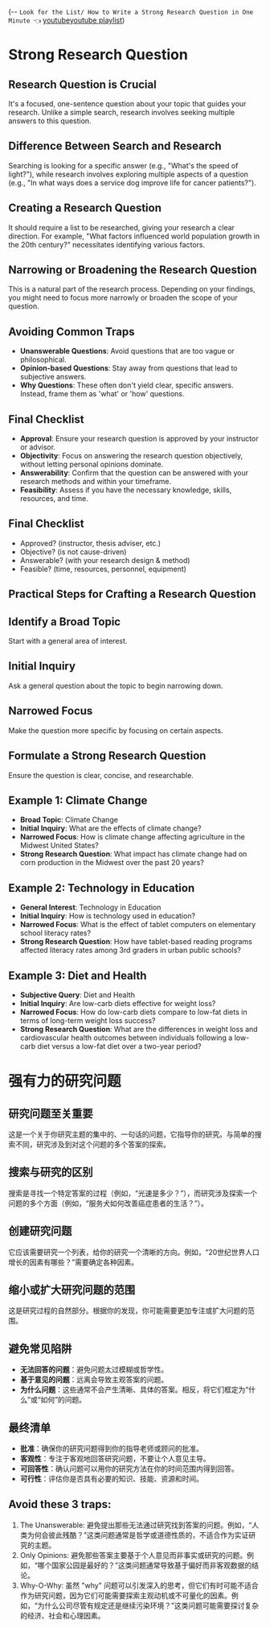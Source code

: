 (-- `Look for the List/ How to Write a Strong Research Question in One Minute 👈` [youtube](https://youtu.be/5IEQjPk79i0?t=159)[youtube playlist](https://www.youtube.com/playlist?list=PLb0bHttjNfb_bkVKwFMK1GHu5-cZYX9wg))

# Strong Research Question
## Research Question is Crucial
 It's a focused, one-sentence question about your topic that guides your research. Unlike a simple search, research involves seeking multiple answers to this question.
    
## Difference Between Search and Research
 Searching is looking for a specific answer (e.g., "What's the speed of light?"), while research involves exploring multiple aspects of a question (e.g., "In what ways does a service dog improve life for cancer patients?").
    
## Creating a Research Question
 It should require a list to be researched, giving your research a clear direction. For example, "What factors influenced world population growth in the 20th century?" necessitates identifying various factors.
    
## Narrowing or Broadening the Research Question
 This is a natural part of the research process. Depending on your findings, you might need to focus more narrowly or broaden the scope of your question.
    
## Avoiding Common Traps
 - **Unanswerable Questions**: Avoid questions that are too vague or philosophical.
 - **Opinion-based Questions**: Stay away from questions that lead to subjective answers.
 - **Why Questions**: These often don't yield clear, specific answers. Instead, frame them as 'what' or 'how' questions.

## Final Checklist

 - **Approval**: Ensure your research question is approved by your instructor or advisor.
 - **Objectivity**: Focus on answering the research question objectively, without letting personal opinions dominate.
 - **Answerability**: Confirm that the question can be answered with your research methods and within your timeframe.
 - **Feasibility**: Assess if you have the necessary knowledge, skills, resources, and time.

## Final Checklist
- Approved? (instructor, thesis adviser, etc.)
- Objective? (is not cause-driven)
- Answerable? (with your research design & method)
- Feasible? (time, resources, personnel, equipment)
## Practical Steps for Crafting a Research Question

## Identify a Broad Topic
 Start with a general area of interest.
## Initial Inquiry
 Ask a general question about the topic to begin narrowing down.
## Narrowed Focus
 Make the question more specific by focusing on certain aspects.
## Formulate a Strong Research Question
 Ensure the question is clear, concise, and researchable.

## Example 1: Climate Change

- **Broad Topic**: Climate Change
- **Initial Inquiry**: What are the effects of climate change?
- **Narrowed Focus**: How is climate change affecting agriculture in the Midwest United States?
- **Strong Research Question**: What impact has climate change had on corn production in the Midwest over the past 20 years?

## Example 2: Technology in Education

- **General Interest**: Technology in Education
- **Initial Inquiry**: How is technology used in education?
- **Narrowed Focus**: What is the effect of tablet computers on elementary school literacy rates?
- **Strong Research Question**: How have tablet-based reading programs affected literacy rates among 3rd graders in urban public schools?

## Example 3: Diet and Health

- **Subjective Query**: Diet and Health
- **Initial Inquiry**: Are low-carb diets effective for weight loss?
- **Narrowed Focus**: How do low-carb diets compare to low-fat diets in terms of long-term weight loss success?
- **Strong Research Question**: What are the differences in weight loss and cardiovascular health outcomes between individuals following a low-carb diet versus a low-fat diet over a two-year period?
# 强有力的研究问题
## 研究问题至关重要
这是一个关于你研究主题的集中的、一句话的问题，它指导你的研究。与简单的搜索不同，研究涉及到对这个问题的多个答案的探索。
    
## 搜索与研究的区别
搜索是寻找一个特定答案的过程（例如，“光速是多少？”），而研究涉及探索一个问题的多个方面（例如，“服务犬如何改善癌症患者的生活？”）。
    
## 创建研究问题
它应该需要研究一个列表，给你的研究一个清晰的方向。例如，“20世纪世界人口增长的因素有哪些？”需要确定各种因素。
    
## 缩小或扩大研究问题的范围
这是研究过程的自然部分。根据你的发现，你可能需要更加专注或扩大问题的范围。
    
## 避免常见陷阱

    
 - **无法回答的问题**：避免问题太过模糊或哲学性。
 - **基于意见的问题**：远离会导致主观答案的问题。
 - **为什么问题**：这些通常不会产生清晰、具体的答案。相反，将它们框定为“什么”或“如何”的问题。
## 最终清单

    
 - **批准**：确保你的研究问题得到你的指导老师或顾问的批准。
 - **客观性**：专注于客观地回答研究问题，不要让个人意见主导。
 - **可回答性**：确认问题可以用你的研究方法在你的时间范围内得到回答。
 - **可行性**：评估你是否具有必要的知识、技能、资源和时间。




## Avoid these 3 traps:
1. The Unanswerable: 避免提出那些无法通过研究找到答案的问题。例如，“人类为何会彼此残酷？”这类问题通常是哲学或道德性质的，不适合作为实证研究的主题。
2. Only Opinions: 避免那些答案主要基于个人意见而非事实或研究的问题。例如，“哪个国家公园是最好的？”这类问题通常导致基于偏好而非客观数据的结论。
3. Why-O-Why: 虽然 "why" 问题可以引发深入的思考，但它们有时可能不适合作为研究问题，因为它们可能需要探索主观动机或不可量化的因素。例如，“为什么公司尽管有规定还是继续污染环境？”这类问题可能需要探讨复杂的经济、社会和心理因素。



